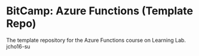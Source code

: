 # BitCamp: Azure Functions (Template Repo)
The template repository for the Azure Functions course on Learning Lab.
jcho16-su
